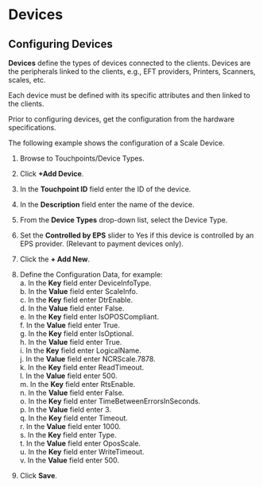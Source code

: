 # Devices

## Configuring Devices

**Devices** define the types of devices connected to the clients. Devices are the peripherals linked to the clients, e.g., EFT providers, Printers, Scanners, scales, etc.

Each device must be defined with its specific attributes and then linked to the clients.

Prior to configuring devices, get the configuration from the hardware specifications.

The following example shows the configuration of a Scale Device.

1. Browse to Touchpoints/Device Types.  
2. Click **+Add Device**.  
3. In the **Touchpoint ID** field enter the ID of the device.  
4. In the **Description** field enter the name of the device.  
5. From the **Device Types** drop-down list, select the Device Type.  
6. Set the **Controlled by EPS** slider to Yes if this device is controlled by an EPS provider. (Relevant to payment devices only).  
7. Click the **+ Add New**.  
8. Define the Configuration Data, for example:  
    a. In the **Key** field enter DeviceInfoType.  
    b. In the **Value** field enter ScaleInfo.  
    c. In the **Key** field enter DtrEnable.  
    d. In the **Value** field enter False.  
    e. In the **Key** field enter IsOPOSCompliant.  
    f. In the **Value** field enter True.  
    g. In the **Key** field enter IsOptional.  
    h. In the **Value** field enter True.  
    i. In the **Key** field enter LogicalName.  
    j. In the **Value** field enter NCRScale.7878.  
    k. In the **Key** field enter ReadTimeout.  
    l. In the **Value** field enter 500.  
    m. In the **Key** field enter RtsEnable.  
    n. In the **Value** field enter False.  
    o. In the **Key** field enter TimeBetweenErrorsInSeconds.  
    p. In the **Value** field enter 3.  
    q. In the **Key** field enter Timeout.  
    r. In the **Value** field enter 1000.  
    s. In the **Key** field enter Type.  
    t. In the **Value** field enter OposScale.  
    u. In the **Key** field enter WriteTimeout.  
    v. In the **Value** field enter 500.

9. Click **Save**.  
